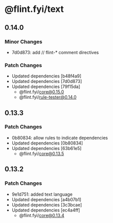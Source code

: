 # @flint.fyi/text

## 0.14.0

### Minor Changes

- 7d0d873: add // flint-\* comment directives

### Patch Changes

- Updated dependencies [b48f4a9]
- Updated dependencies [7d0d873]
- Updated dependencies [79f15da]
  - @flint.fyi/core@0.15.0
  - @flint.fyi/rule-tester@0.14.0

## 0.13.3

### Patch Changes

- 0b80834: allow rules to indicate dependencies
- Updated dependencies [0b80834]
- Updated dependencies [63b61e5]
  - @flint.fyi/core@0.13.5

## 0.13.2

### Patch Changes

- 9e1d751: added text language
- Updated dependencies [a4b07b1]
- Updated dependencies [3c3bcae]
- Updated dependencies [ec4a4ff]
  - @flint.fyi/core@0.13.4
